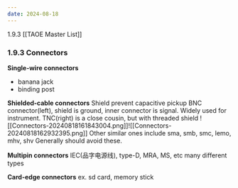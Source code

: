 ```yaml
---
date: 2024-08-18
---
```

1.9.3
[[TAOE Master List]]
### 1.9.3 Connectors
**Single-wire connectors**
- banana jack
- binding post

**Shielded-cable connectors**
Shield prevent capacitive pickup
BNC connector(left), shield is ground, inner connector is signal. Widely used for instrument. TNC(right) is a close cousin, but with threaded shield
![[Connectors-20240818161843004.png]]![[Connectors-20240818162932395.png]]
Other similar ones include sma, smb, smc, lemo, mhv, shv
Generally should avoid these. 

**Multipin connectors**
IEC(品字电源线), type-D, MRA, MS, etc
many different types

**Card-edge connectors**
ex. sd card, memory stick

